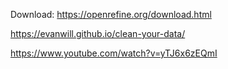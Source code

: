 Download: https://openrefine.org/download.html

https://evanwill.github.io/clean-your-data/

https://www.youtube.com/watch?v=yTJ6x6zEQmI
